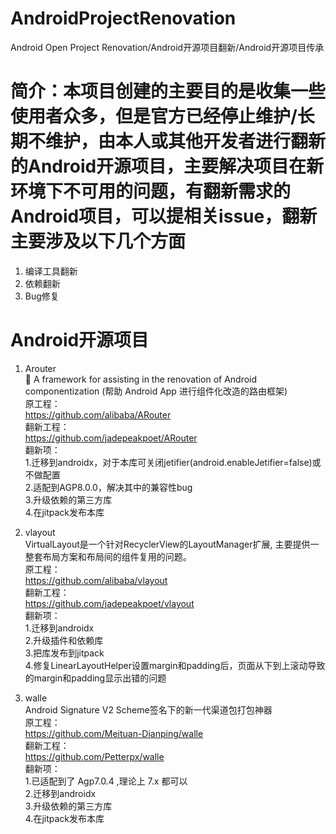 # AndroidProjectRenovation
Android Open Project Renovation/Android开源项目翻新/Android开源项目传承

# 简介：本项目创建的主要目的是收集一些使用者众多，但是官方已经停止维护/长期不维护，由本人或其他开发者进行翻新的Android开源项目，主要解决项目在新环境下不可用的问题，有翻新需求的Android项目，可以提相关issue，翻新主要涉及以下几个方面  
1. 编译工具翻新
2. 依赖翻新
3. Bug修复

# Android开源项目
1. Arouter  
 💪 A framework for assisting in the renovation of Android componentization (帮助 Android App 进行组件化改造的路由框架)  
原工程：  
https://github.com/alibaba/ARouter  
翻新工程：  
https://github.com/jadepeakpoet/ARouter  
翻新项：  
1.迁移到androidx，对于本库可关闭jetifier(android.enableJetifier=false)或不做配置  
2.适配到AGP8.0.0，解决其中的兼容性bug  
3.升级依赖的第三方库  
4.在jitpack发布本库  

2. vlayout  
VirtualLayout是一个针对RecyclerView的LayoutManager扩展, 主要提供一整套布局方案和布局间的组件复用的问题。  
原工程：  
https://github.com/alibaba/vlayout  
翻新工程：  
https://github.com/jadepeakpoet/vlayout  
翻新项：  
1.迁移到androidx  
2.升级插件和依赖库  
3.把库发布到jitpack  
4.修复LinearLayoutHelper设置margin和padding后，页面从下到上滚动导致的margin和padding显示出错的问题  

3. walle  
Android Signature V2 Scheme签名下的新一代渠道包打包神器  
原工程：  
https://github.com/Meituan-Dianping/walle  
翻新工程：  
https://github.com/Petterpx/walle  
翻新项：  
1.已适配到了 Agp7.0.4 ,理论上 7.x 都可以  
2.迁移到androidx  
3.升级依赖的第三方库  
4.在jitpack发布本库  

